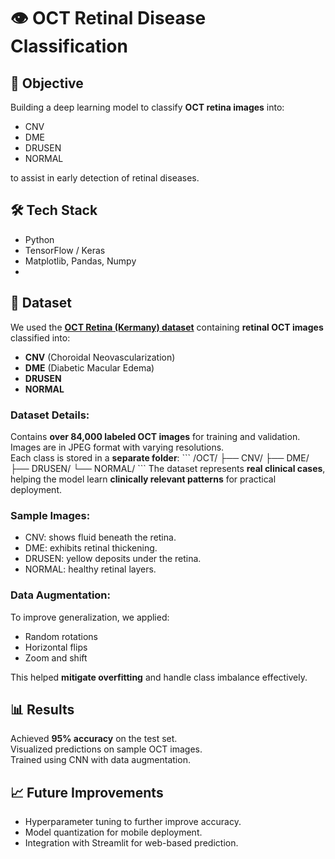 # 👁️ OCT Retinal Disease Classification

## 🎯 Objective
Building a deep learning model to classify **OCT retina images** into:
- CNV
- DME
- DRUSEN
- NORMAL

to assist in early detection of retinal diseases.

## 🛠️ Tech Stack
- Python
- TensorFlow / Keras
- Matplotlib, Pandas, Numpy
- 
## 📂 Dataset
We used the **[OCT Retina (Kermany) dataset](https://www.kaggle.com/datasets/paultimothymooney/kermany2018)** containing **retinal OCT images** classified into:
- **CNV** (Choroidal Neovascularization)
- **DME** (Diabetic Macular Edema)
- **DRUSEN**
- **NORMAL**

### Dataset Details:
 Contains **over 84,000 labeled OCT images** for training and validation.  
 Images are in JPEG format with varying resolutions.  
 Each class is stored in a **separate folder**:
\`\`\`
/OCT/
   ├── CNV/
   ├── DME/
   ├── DRUSEN/
   └── NORMAL/
\`\`\`
The dataset represents **real clinical cases**, helping the model learn **clinically relevant patterns** for practical deployment.

### Sample Images:
- CNV: shows fluid beneath the retina.
- DME: exhibits retinal thickening.
- DRUSEN: yellow deposits under the retina.
- NORMAL: healthy retinal layers.

### Data Augmentation:
To improve generalization, we applied:
- Random rotations
- Horizontal flips
- Zoom and shift

This helped **mitigate overfitting** and handle class imbalance effectively.

## 📊 Results
 Achieved **95% accuracy** on the test set.  
 Visualized predictions on sample OCT images.  
 Trained using CNN with data augmentation.
 
## 📈 Future Improvements
- Hyperparameter tuning to further improve accuracy.
- Model quantization for mobile deployment.
- Integration with Streamlit for web-based prediction.
